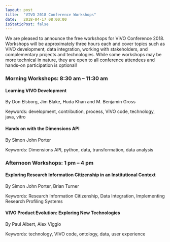 ```yaml
---
layout: post
title:  "VIVO 2018 Conference Workshops"
date:   2018-04-17 08:00:00
isStaticPost: false
---
```


We are pleased to announce the free workshops for VIVO Conference 2018.  Workshops will be approximately three hours each and cover topics such as VIVO development, data integration, working with stakeholders, and complementary projects and technologies. While some workshops may be more technical in nature, they are open to all conference attendees and hands-on participation is optional!

### Morning Workshops: 8:30 am – 11:30 am

#### Learning VIVO Development

By Don Elsborg, Jim Blake, Huda Khan and M. Benjamin Gross

Keywords: development, contribution, process, VIVO code, technology, java, vitro

#### Hands on with the Dimensions API

By Simon John Porter

Keywords: Dimensions API, python, data, transformation, data analysis

### Afternoon Workshops: 1 pm – 4 pm
  
#### Exploring Research Information Citizenship in an Institutional Context

By Simon John Porter, Brian Turner

Keywords: Research Information Citizenship, Data Integration, Implementing Research Profiling Systems

  
#### VIVO Product Evolution: Exploring New Technologies

By Paul Albert, Alex Viggio

Keywords: technology, VIVO code, ontology, data, user experience

